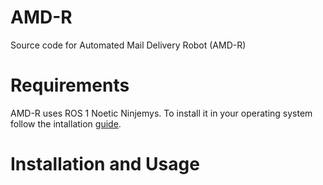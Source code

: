 # AMD-R
Source code for Automated Mail Delivery Robot (AMD-R)

# Requirements
AMD-R uses ROS 1 Noetic Ninjemys. To install it in your operating system follow the intallation [guide](https://wiki.ros.org/noetic/Installation).

# Installation and Usage
 
